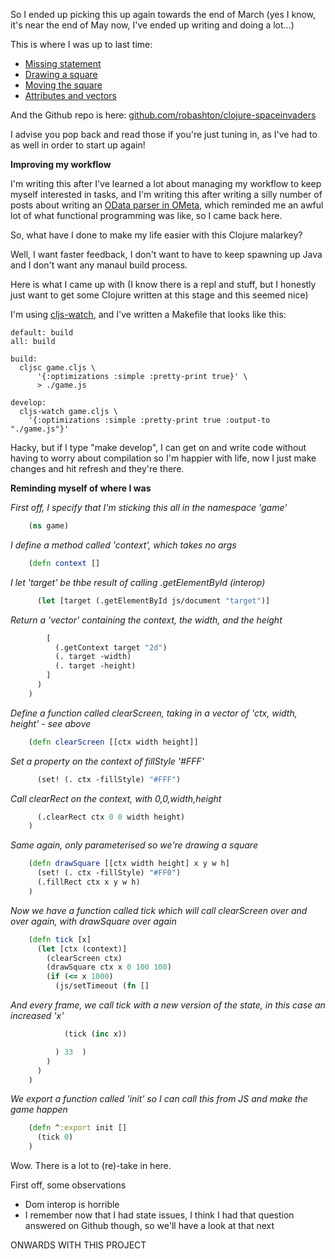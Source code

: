 So I ended up picking this up again towards the end of March (yes I know, it's near the end of May now, I've ended up writing and doing a lot...)

This is where I was up to last time:

- [Missing statement](/entries/learn-functional-programming-with-me---a-mission-statement.html)
- [Drawing a square](/entries/learn-functional-programming-with-me---drawing-a-square.html)
- [Moving the square](/entries/learn-functional-programming-with-me---moving-the-square.html)
- [Attributes and vectors](/entries/learn-functional-programming-with-me---attributes-and-vectors.html)


And the Github repo is here: [github.com/robashton/clojure-spaceinvaders](https://github.com/robashton/clojure-spaceinvaders)

I advise you pop back and read those if you're just tuning in, as I've had to as well in order to start up again!


**Improving my workflow**

I'm writing this after I've learned a lot about managing my workflow to keep myself interested in tasks, and I'm writing this after writing a silly number of posts about writing an [OData parser in OMeta](/entries/ometa-odata-odear---polishing-it-off.html), which reminded me an awful lot of what functional programming was like, so I came back here.

So, what have I done to make my life easier with this Clojure malarkey?

Well, I want faster feedback, I don't want to have to keep spawning up Java and I don't want any manaul build process.

Here is what I came up with (I know there is a repl and stuff, but I honestly just want to get some Clojure written at this stage and this seemed nice)

I'm using [cljs-watch](https://github.com/ibdknox/cljs-watch), and I've written a Makefile that looks like this:

    default: build
    all: build

    build:
      cljsc game.cljs \
          '{:optimizations :simple :pretty-print true}' \
          > ./game.js

    develop:
      cljs-watch game.cljs \
        '{:optimizations :simple :pretty-print true :output-to "./game.js"}'
     

Hacky, but if I type "make develop", I can get on and write code without having to worry about compilation so I'm happier with life, now I just make changes and hit refresh and they're there.

**Reminding myself of where I was**

*First off, I specify that I'm sticking this all in the namespace 'game'*

```clojure
    (ns game)
```

*I define a method called 'context', which takes no args*

```clojure
    (defn context []
```


*I let 'target' be thbe result of calling .getElementById (interop)*

```clojure
      (let [target (.getElementById js/document "target")]
```

*Return a 'vector' containing the context, the width, and the height*

```clojure
        [
          (.getContext target "2d") 
          (. target -width)
          (. target -height)
        ]
      )
    )
```

*Define a function called clearScreen, taking in a vector of 'ctx, width, height' - see above*

```clojure
    (defn clearScreen [[ctx width height]]
```

*Set a property on the context of fillStyle '#FFF'*

```clojure
      (set! (. ctx -fillStyle) "#FFF")
```

*Call clearRect on the context, with 0,0,width,height*

```clojure
      (.clearRect ctx 0 0 width height) 
    )
```

*Same again, only parameterised so we're drawing a square*


```clojure
    (defn drawSquare [[ctx width height] x y w h]
      (set! (. ctx -fillStyle) "#FF0")
      (.fillRect ctx x y w h) 
    )
```


*Now we have a function called tick which will call clearScreen over and over again, with drawSquare over again*

```clojure
    (defn tick [x]
      (let [ctx (context)] 
        (clearScreen ctx) 
        (drawSquare ctx x 0 100 100)  
        (if (<= x 1000) 
          (js/setTimeout (fn []
```

*And every frame, we call tick with a new version of the state, in this case an increased 'x'*

```clojure
            (tick (inc x)) 

          ) 33  )
        )
      )
    )
```

*We export a function called 'init' so I can call this from JS and make the game happen*

```clojure
    (defn ^:export init []
      (tick 0) 
    )
```

Wow. There is a lot to (re)-take in here.

First off, some observations

- Dom interop is horrible
- I remember now that I had state issues, I think I had that question answered on Github though, so we'll have a look at that next

ONWARDS WITH THIS PROJECT


